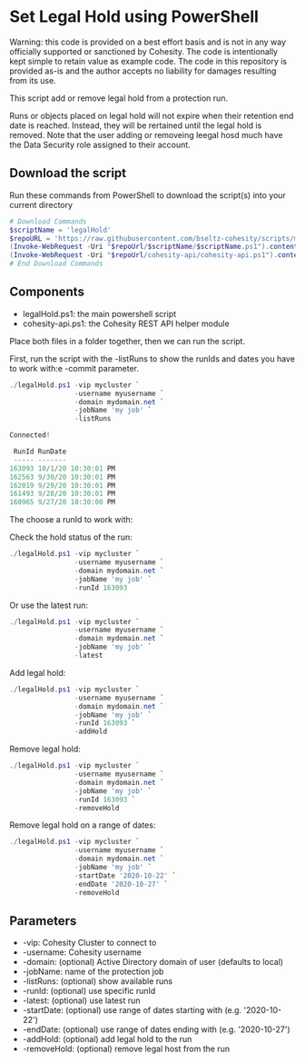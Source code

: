 # Set Legal Hold using PowerShell

Warning: this code is provided on a best effort basis and is not in any way officially supported or sanctioned by Cohesity. The code is intentionally kept simple to retain value as example code. The code in this repository is provided as-is and the author accepts no liability for damages resulting from its use.

This script add or remove legal hold from a protection run.

Runs or objects placed on legal hold will not expire when their retention end date is reached. Instead, they will be rertained until the legal hold is removed. Note that the user adding or removeing leegal hosd much have the Data Security role assigned to their account.

## Download the script

Run these commands from PowerShell to download the script(s) into your current directory

```powershell
# Download Commands
$scriptName = 'legalHold'
$repoURL = 'https://raw.githubusercontent.com/bseltz-cohesity/scripts/master/powershell'
(Invoke-WebRequest -Uri "$repoUrl/$scriptName/$scriptName.ps1").content | Out-File "$scriptName.ps1"; (Get-Content "$scriptName.ps1") | Set-Content "$scriptName.ps1"
(Invoke-WebRequest -Uri "$repoUrl/cohesity-api/cohesity-api.ps1").content | Out-File cohesity-api.ps1; (Get-Content cohesity-api.ps1) | Set-Content cohesity-api.ps1
# End Download Commands
```

## Components

* legalHold.ps1: the main powershell script
* cohesity-api.ps1: the Cohesity REST API helper module

Place both files in a folder together, then we can run the script.

First, run the script with the -listRuns to show the runIds and dates you have to work with:e -commit parameter.

```powershell
./legalHold.ps1 -vip mycluster `
                -username myusername `
                -domain mydomain.net `
                -jobName 'my job' `
                -listRuns

Connected!

 RunId RunDate
 ----- -------
163093 10/1/20 10:30:01 PM
162563 9/30/20 10:30:01 PM
162019 9/29/20 10:30:01 PM
161493 9/28/20 10:30:01 PM
160965 9/27/20 10:30:00 PM
```

The choose a runId to work with:

Check the hold status of the run:

```powershell
./legalHold.ps1 -vip mycluster `
                -username myusername `
                -domain mydomain.net `
                -jobName 'my job' `
                -runId 163093
```

Or use the latest run:

```powershell
./legalHold.ps1 -vip mycluster `
                -username myusername `
                -domain mydomain.net `
                -jobName 'my job' `
                -latest
```

Add legal hold:

```powershell
./legalHold.ps1 -vip mycluster `
                -username myusername `
                -domain mydomain.net `
                -jobName 'my job' `
                -runId 163093 `
                -addHold
```

Remove legal hold:

```powershell
./legalHold.ps1 -vip mycluster `
                -username myusername `
                -domain mydomain.net `
                -jobName 'my job' `
                -runId 163093 `
                -removeHold
```

Remove legal hold on a range of dates:

```powershell
./legalHold.ps1 -vip mycluster `
                -username myusername `
                -domain mydomain.net `
                -jobName 'my job' `
                -startDate '2020-10-22' `
                -endDate '2020-10-27' `
                -removeHold
```


## Parameters

* -vip: Cohesity Cluster to connect to
* -username: Cohesity username
* -domain: (optional) Active Directory domain of user (defaults to local)
* -jobName: name of the protection job
* -listRuns: (optional) show available runs
* -runId: (optional) use specific runId
* -latest: (optional) use latest run
* -startDate: (optional) use range of dates starting with (e.g. '2020-10-22')
* -endDate: (optional) use range of dates ending with (e.g. '2020-10-27')
* -addHold: (optional) add legal hold to the run
* -removeHold: (optional) remove legal host from the run
